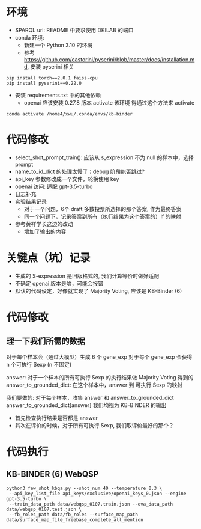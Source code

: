 # 环境
- SPARQL url: README 中要求使用 DKILAB 的端口
- conda 环境: 
    - 新建一个 Python 3.10 的环境
    - 参考 https://github.com/castorini/pyserini/blob/master/docs/installation.md, 安装 pyserini 相关
```
pip install torch==2.0.1 faiss-cpu
pip install pyserini==0.22.0
```
- 安装 requirements.txt 中的其他依赖
    - openai 应该安装 0.27.8 版本
activate 该环境
得通过这个方法来 activate
```
conda activate /home4/xwu/.conda/envs/kb-binder
```

# 代码修改
- select_shot_prompt_train(): 应该从 s_expression 不为 null 的样本中，选择 prompt
- name_to_id_dict 的处理太慢了；debug 阶段能否跳过?
- api_key 参数修改成一个文件，轮换使用 key
- openai 访问: 适配 gpt-3.5-turbo
- 日志补充
- 实验结果记录
    - 对于一个问题，6个 draft 多数投票所选择的那个答案, 作为最终答案
    - 同一个问题下，记录答案到所有（执行结果为这个答案的）lf 的映射
- 参考黄祥学长这边的改动
    - 增加了输出的内容
# 关键点（坑）记录
- 生成的 S-expression 是旧版格式的, 我们计算等价时做好适配
- 不确定 openai 版本是啥，可能会报错
- 默认的代码设定，好像就实现了 Majority Voting, 应该是 KB-Binder (6)

# 代码修改

## 理一下我们所需的数据
对于每个样本会（通过大模型）生成 6 个 gene_exp
对于每个 gene_exp 会获得 n 个可执行 Sexp (n 不固定)

answer: 对于一个样本的所有可执行 Sexp 的执行结果做 Majority Voting 得到的
answer_to_grounded_dict: 在这个样本中，answer 到 可执行 Sexp 的映射

我们要做的: 对于每个样本，收集 answer 和 answer_to_grounded_dict
answer_to_grounded_dict[answer] 我们均视为 KB-BINDER 的输出
- 首先检查执行结果是否都是 answer
- 其次在评价的时候，对于所有可执行 Sexp, 我们取评价最好的那个？

# 代码执行
## KB-BINDER (6) WebQSP
```
python3 few_shot_kbqa.py --shot_num 40 --temperature 0.3 \
 --api_key_list_file api_keys/exclusive/openai_keys_0.json --engine gpt-3.5-turbo \
 --train_data_path data/webqsp_0107.train.json --eva_data_path data/webqsp_0107.test.json \
 --fb_roles_path data/fb_roles --surface_map_path data/surface_map_file_freebase_complete_all_mention
```